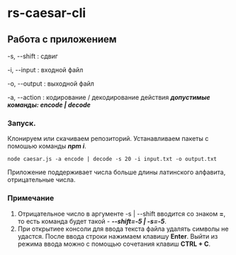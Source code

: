 # rs-caesar-cli

## Работа с приложением

-s, --shift : сдвиг

-i, --input : входной файл

-o, --output : выходной файл

-a, --action : кодирование / декодирование действия ***допустимые команды: encode | decode***

### Запуск.
Клонируем или скачиваем репозиторий. Устанавливаем пакеты с помошью команды ***npm i***.

```
node caesar.js -a encode | decode -s 20 -i input.txt -o output.txt
```

Приложение поддерживает числа больше длины латинского алфавита, отрицательные числа.

### Примечание
1. Отрицательное число в аргументе -s | --shift вводится со знаком **=**, то есть команда будет такой - ***--shift=-5 | -s=-5***.
2. При открытиее консоли для ввода текста файла удалять символы не удастся. После ввода строки нажимаем клавишу **Enter**. Выйти из режима ввода можно с помощью сочетания клавиш **CTRL + C**.
